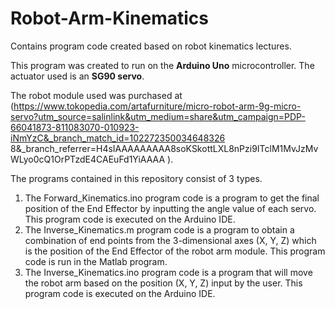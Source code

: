 # Robot-Arm-Kinematics
Contains program code created based on robot kinematics lectures.

This program was created to run on the **Arduino Uno** microcontroller.
The actuator used is an **SG90 servo**.

The robot module used was purchased at (https://www.tokopedia.com/artafurniture/micro-robot-arm-9g-micro-servo?utm_source=salinlink&utm_medium=share&utm_campaign=PDP-66041873-811083070-010923-iNmYzC&_branch_match_id=102272350034648326 8&_branch_referrer=H4sIAAAAAAAAA8soKSkottLXL8nPzi9ITclM1MvJzMvWLyo0cQ1OrPTzdE4CAEuFd1YiAAAA ).

The programs contained in this repository consist of 3 types.
1. The Forward_Kinematics.ino program code is a program to get the final position of the End Effector by inputting the angle value of each servo. This program code is executed on the Arduino IDE.
2. The Inverse_Kinematics.m program code is a program to obtain a combination of end points from the 3-dimensional axes (X, Y, Z) which is the position of the End Effector of the robot arm module. This program code is run in the Matlab program.
3. The Inverse_Kinematics.ino program code is a program that will move the robot arm based on the position (X, Y, Z) input by the user. This program code is executed on the Arduino IDE.
